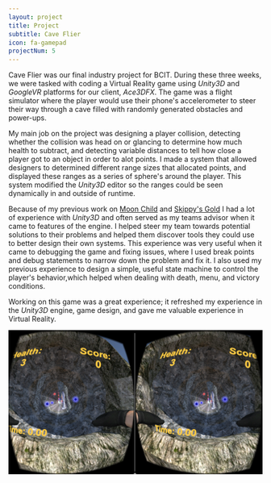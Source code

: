 ```yaml
---
layout: project
title: Project
subtitle: Cave Flier
icon: fa-gamepad
projectNum: 5
---
```


Cave Flier was our final industry project for BCIT. During these three weeks, we were tasked with coding a Virtual Reality game using *Unity3D* and *GoogleVR* platforms for our client, *Ace3DFX*. The game was a flight simulator where the player would use their phone's accelerometer to steer their way through a cave filled with randomly generated obstacles and power-ups. 

My main job on the project was designing a player collision, detecting whether the collision was head on or glancing to determine how much health to subtract, and detecting variable distances to tell how close a player got to an object in order to alot points. I made a system that allowed designers to determined different range sizes that allocated points, and displayed these ranges as a series of sphere's around the player. This system modified the *Unity3D* editor so the ranges could be seen dynamically in and outside of runtime.

Because of my previous work on [Moon Child](/2012/10/19/project-moon-child.html) and [Skippy's Gold](/2015/05/31/project-skippys-gold.html) I had a lot of experience with *Unity3D* and often served as my teams advisor when it came to features of the engine. I helped steer my team towards potential solutions to their problems and helped them discover tools they could use to better design their own systems. This experience was very useful when it came to debugging the game and fixing issues, where I used break points and debug statements to narrow down the problem and fix it. I also used my previous experience to design a simple, useful state machine to control the player's behavior,which helped when dealing with death, menu, and victory conditions.

Working on this game was a great experience; it refreshed my experience in the *Unity3D* engine, game design, and gave me valuable experience in Virtual Reality.

![footage of cave-flier gameplay](/static/img/cave-flier-gameplay.png)